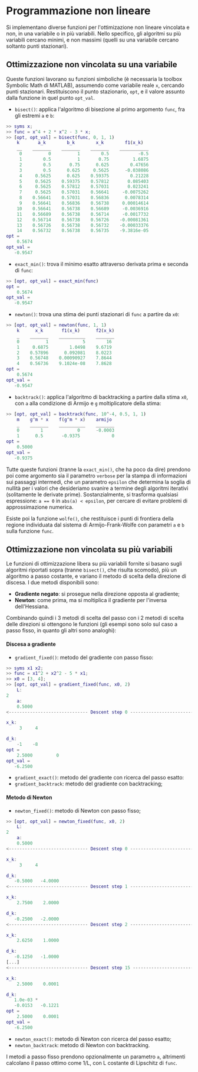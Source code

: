 # Programmazione non lineare

Si implementano diverse funzioni per l'ottimizazione non lineare vincolata e non, in una variabile o in più variabili.
Nello specifico, gli algoritmi su più variabili cercano minimi, e non massimi (quelli su una variabile cercano soltanto punti stazionari).

## Ottimizzazione non vincolata su una variabile

Queste funzioni lavorano su funzioni simboliche (è necessaria la toolbox Symbolic Math di MATLAB), assumendo come variabile reale `x`, cercando punti stazionari.
Restituiscono il punto stazionario, `opt`, e il valore assunto dalla funzione in quel punto `opt_val`.

- `bisect()`: applica l'algoritmo di bisezione al primo argomento `func`, fra gli estremi `a` e `b`:

```matlab
>> syms x;
>> func = x^4 + 2 * x^2 - 3 * x;
>> [opt, opt_val] = bisect(func, 0, 1, 1)
    k       a_k        b_k        x_k        f1(x_k)  
    __    _______    _______    _______    ___________
     0          0          1        0.5           -0.5
     1        0.5          1       0.75         1.6875
     2        0.5       0.75      0.625        0.47656
     3        0.5      0.625     0.5625      -0.038086
     4     0.5625      0.625    0.59375        0.21228
     5     0.5625    0.59375    0.57812       0.085403
     6     0.5625    0.57812    0.57031       0.023241
     7     0.5625    0.57031    0.56641     -0.0075262
     8    0.56641    0.57031    0.56836      0.0078314
     9    0.56641    0.56836    0.56738     0.00014614
    10    0.56641    0.56738    0.56689     -0.0036916
    11    0.56689    0.56738    0.56714     -0.0017732
    12    0.56714    0.56738    0.56726    -0.00081361
    13    0.56726    0.56738    0.56732    -0.00033376
    14    0.56732    0.56738    0.56735    -9.3816e-05
opt =
    0.5674
opt_val =
   -0.9547
```
  
- `exact_min()`: trova il minimo esatto attraverso derivata prima e seconda di `func`:

```matlab
>> [opt, opt_val] = exact_min(func)
opt =
    0.5674
opt_val =
   -0.9547
```
  
- `newton()`: trova una stima dei punti stazionari di `func` a partire da `x0`:

```matlab
>> [opt, opt_val] = newton(func, 1, 1)
    k      x_k       f1(x_k)      f2(x_k)
    _    _______    __________    _______
    0          1             5        16 
    1     0.6875        1.0498    9.6719 
    2    0.57896      0.092081    8.0223 
    3    0.56748    0.00090927    7.8644 
    4    0.56736    9.1024e-08    7.8628 
opt =
    0.5674
opt_val =
   -0.9547
```

- `backtrack()`: applica l'algoritmo di backtracking a partire dalla stima `x0`, con `a` alla condizione di Armijo e `g` moltiplicatore della stima:

```matlab
>> [opt, opt_val] = backtrack(func, 10^-4, 0.5, 1, 1)
    m    g^m * x    f(g^m * x)    armijo 
    _    _______    __________    _______
    0        1             0      -0.0003
    1      0.5       -0.9375            0
opt =
    0.5000
opt_val =
   -0.9375
```

Tutte queste funzioni (tranne la `exact_min()`, che ha poco da dire) prendono poi come argomento sia il parametro `verbose` per la stampa di informazioni sui passaggi intermedi, che un parametro `epsilon` che determina la soglia di nullità per i valori che desideriamo svanire a termine degli algoritmi iterativi (solitamente le derivate prime).
Sostanzialmente, si trasforma qualsiasi espressione: `a == 0` in `abs(a) < epsilon`, per cercare di evitare problemi di approssimazione numerica.

Esiste poi la funzione `wolfe()`, che restituisce i punti di frontiera della regione individuata dal sistema di Armijo-Frank-Wolfe con parametri `a` e `b` sulla funzione `func`.

## Ottimizzazione non vincolata su più variabili

Le funzioni di ottimizzazione libera su più variabili fornite si basano sugli algoritmi riportati sopra (tranne `bisect()`, che risulta scomodo), più un algoritmo a passo costante, e variano il metodo di scelta della direzione di discesa.
I due metodi disponibili sono:

- **Gradiente negato**: si prosegue nella direzione opposta al gradiente;
- **Newton**: come prima, ma si moltiplica il gradiente per l'inversa dell'Hessiana.

Combinando quindi i 3 metodi di scelta del passo con i 2 metodi di scelta delle direzioni si ottengono le funzioni (gli esempi sono solo sul caso a passo fisso, in quanto gli altri sono analoghi):

#### Discesa a gradiente

- `gradient_fixed()`: metodo del gradiente con passo fisso:

```matlab
>> syms x1 x2;
>> func = x1^2 + x2^2 - 5 * x1;
>> x0 = [3, 4];
>> [opt, opt_val] = gradient_fixed(func, x0, 2)
	L:
2
	a:
    0.5000
<------------------------------ Descent step 0 ------------------------------>

x_k:
     3     4

d_k:
    -1    -8
opt =
    2.5000         0
opt_val =
   -6.2500
```

- `gradient_exact()`: metodo del gradiente con ricerca del passo esatto:
- `gradient_backtrack`: metodo del gradiente con backtracking;

#### Metodo di Newton

- `newton_fixed()`: metodo di Newton con passo fisso;

```matlab
>> [opt, opt_val] = newton_fixed(func, x0, 2)
	L:
2
	a:
    0.5000
<------------------------------ Descent step 0 ------------------------------>

x_k:
     3     4

d_k:
   -0.5000   -4.0000
<------------------------------ Descent step 1 ------------------------------>

x_k:
    2.7500    2.0000

d_k:
   -0.2500   -2.0000
<------------------------------ Descent step 2 ------------------------------>

x_k:
    2.6250    1.0000

d_k:
   -0.1250   -1.0000
[...]
<------------------------------ Descent step 15 ------------------------------>

x_k:
    2.5000    0.0001

d_k:
   1.0e-03 *
   -0.0153   -0.1221
opt =
    2.5000    0.0001
opt_val =
   -6.2500
```
  
- `newton_exact()`: metodo di Newton con ricerca del passo esatto;
- `newton_backtrack`: metodo di Newton con backtracking.

I metodi a passo fisso prendono opzionalmente un parametro `a`, altrimenti calcolano il passo ottimo come 1/L, con L costante di Lipschitz di `func`.
